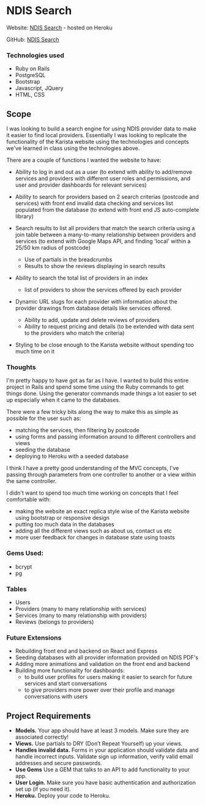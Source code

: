# NDIS Search

Website: [NDIS Search](https://grim-moonlight-28048.herokuapp.com) - hosted on Heroku

GitHub: [NDIS Search](https://github.com/RGhadamian/GA-Full-Stack-Project) 

### Technologies used
- Ruby on Rails
- PostgreSQL
- Bootstrap
- Javascript, JQuery
- HTML, CSS

## Scope
I was looking to build a search engine for using NDIS provider data to make it easier to find local providers. Essentially I was looking to replicate the functionality of the Karista website using the technologies and concepts we've learned in class using the technologies above. 

There are a couple of functions I wanted the website to have:
- Ability to log in and out as a user (to extend with ability to add/remove services and providers with different user roles and permissions, and user and provider dashboards for relevant services)
- Ability to search for providers based on 2 search criterias (postcode and services) with front end invalid data checking and services list populated from the database (to extend with front end JS auto-complete library)
- Search results to list all providers that match the search criteria using a join table between a many-to-many relationship between providers and services (to extend with Google Maps API, and finding 'local' within a 25/50 km radius of postcode)
    - Use of partials in the breadcrumbs
    - Results to show the reviews displaying in search results
- Ability to search the total list of providers in an index
    - list of providers to show the services offered by each provider
- Dynamic URL slugs for each provider with information about the provider drawings from database details like services offered. 
    - Ability to add, update and delete reviews of providers 
    - Ability to request pricing and details (to be extended with data sent to the providers who match the criteria)

- Styling to be close enough to the Karista website without spending too much time on it

### Thoughts
I'm pretty happy to have got as far as I have. I wanted to build this entire project in Rails and spend some time using the Ruby commands to get things done. Using the generator commands made things a lot easier to set up especially when it came to the databases. 

There were a few tricky bits along the way to make this as simple as possible for the user such as:
 - matching the services, then filtering by postcode
 - using forms and passing information around to different controllers and views
 - seeding the database
 - deploying to Heroku with a seeded database

I think I have a pretty good understanding of the MVC concepts, I've passing through parameters from one controller to another or a view within the same controller.

I didn't want to spend too much time working on concepts that I feel comfortable with: 
 - making the website an exact replica style wise of the Karista website using bootstrap or responsive design
 - putting too much data in the databases
 - adding all the different views such as about us, contact us etc  
 - more user feedback for changes in database state using toasts

### Gems Used:
- bcrypt
- pg

### Tables 
- Users
- Providers (many to many relationship with services)
- Services (many to many relationship with providers)
- Reviews (belongs to providers)

### Future Extensions
- Rebuilding front end and backend on React and Express
- Seeding databases with all provider information provided on NDIS PDF's
- Adding more animations and validation on the front end and backend
- Building more functionality for dashboards:
    - to build user profiles for users making it easier to search for future services and start conversations
    - to give providers more power over their profile and manage conversations with users 

## Project Requirements
- **Models.** Your app should have at least 3 models. Make sure they are associated correctly!
- **Views.** Use partials to DRY (Don’t Repeat Yourself) up your views.
- **Handles invalid data.** Forms in your application should validate data and handle incorrect inputs. Validate sign up information, verify valid email addresses and secure passwords.
- **Use Gems** Use a GEM that talks to an API to add functionality to your app.
- **User Login.** Make sure you have basic authentication and authorization set up (if you need it).
- **Heroku.** Deploy your code to Heroku.